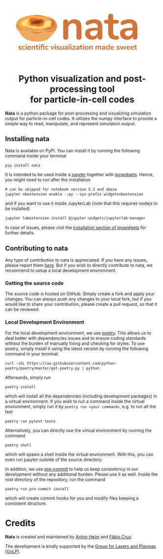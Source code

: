 <p align="center">
  <img
       src="https://raw.githubusercontent.com/GoLP-IST/nata/master/docs/_static/nata-logo.png?token=AAKKMGXZXXRCACBKWRAZDFC6WLTBO"
       alt="nata logo"
       width=460
   />
</p>
<h1 align="center">Python visualization and post-processing tool </br> for particle-in-cell codes</h1>

**Nata** is a python package for post-processing and visualizing simulation
output for particle-in-cell codes. It utilizes the numpy interface to provide
a simple way to read, manipulate, and represent simulation output.

## Installing nata

Nata is available on PyPI. You can install it by running the following
command inside your terminal

```shell
pip install nata
```

It is intended to be used inside a [jupyter](https://jupyter.org/) together
with [ipywidgets](https://github.com/jupyter-widgets/ipywidgets). Hence, you
might need to run after the installation

```shell
# can be skipped for notebook version 5.3 and above
jupyter nbextension enable --py --sys-prefix widgetsnbextension
```

and if you want to use it inside JupyterLab (note that this requires nodejs
to be installed)

```bash
jupyter labextension install @jupyter-widgets/jupyterlab-manager
```

In case of issues, please visit the [installation section of ipywidgets](https://github.com/jupyter-widgets/ipywidgets/blob/master/docs/source/user_install.md)
for further details.

## Contributing to nata

Any type of contribution to nata is appreciated. If you have any issues,
please report them [here](https://github.com/GoLP-IST/nata/issues). But if
you wish to directly contribute to nata, we recommend to setup a local
development environment.

### Getting the source code

The source code is hosted on GitHub. Simply create a fork and apply your
changes. You can always push any changes to your local fork, but if you would
like to share your contribution, please create a pull request, so that it can
be reviewed.

### Local Development Environment

For the local development environment, we use
[poetry](https://python-poetry.org/). This allows us to deal better with
dependencies issues and to ensure coding standards without the burden of
manually fixing and checking for styles. To use poetry, simply install it
using the latest version by running the following command in your terminal.

```shell
curl -sSL https://raw.githubusercontent.com/python-poetry/poetry/master/get-poetry.py | python
```

Afterwards, simply run

```shell
poetry install
```

which will install all the dependencies (including development packages) in a
virtual environment. If you wish to run a command inside the virtual
environment, simply run it by `poetry run <your command>`, e.g. to run all
the test

```shell
poetry run pytest tests
```

Alternatively, you can directly use the virtual environment by running the
command

```shell
poetry shell
```

which will spawn a shell inside the virtual environment. With this, you can
even run jupyter outside of the source directory.

In addition, we use [pre-commit](https://pre-commit.com/) to help us keep
consistency in our development without any additional burden. Please use it
as well. Inside the root directory of the repository, run the command

```shell
poetry run pre-commit install
```

which will create commit hooks for you and modify files keeping a consistent
structure.

# Credits

**Nata** is created and maintained by [Anton Helm](https://github.com/ahelm)
and [Fábio Cruz](https://github.com/fabiocruz).

The development is kindly supported by the [Group for Lasers and Plasmas (GoLP)](http://epp.tecnico.ulisboa.pt/>).
